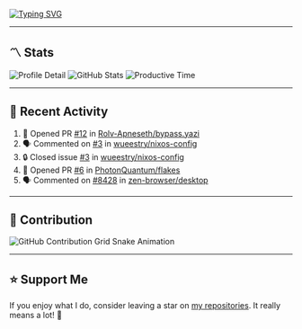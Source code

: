 [![Typing SVG](https://readme-typing-svg.demolab.com?font=&duration=2500&pause=100&center=true&vCenter=true&multiline=true&width=1000&height=60&lines=Hi+There!;Welcome+to+my+Github+profile+%F0%9F%91%8B)](https://git.io/typing-svg)

---

## 〽️ Stats

![Profile Detail](http://github-profile-summary-cards.vercel.app/api/cards/profile-details?username=phucleeuwu&theme=transparent)
![GitHub Stats](http://github-profile-summary-cards.vercel.app/api/cards/stats?username=phucleeuwu&theme=transparent)
![Productive Time](http://github-profile-summary-cards.vercel.app/api/cards/productive-time?username=phucleeuwu&theme=transparent&utcOffset=8)

---

## 📝 Recent Activity

<!--START_SECTION:activity-->
1. 💪 Opened PR [#12](https://github.com/Rolv-Apneseth/bypass.yazi/pull/12) in [Rolv-Apneseth/bypass.yazi](https://github.com/Rolv-Apneseth/bypass.yazi)
2. 🗣 Commented on [#3](https://github.com/wueestry/nixos-config/issues/3#issuecomment-2921237500) in [wueestry/nixos-config](https://github.com/wueestry/nixos-config)
3. 🔒 Closed issue [#3](https://github.com/wueestry/nixos-config/issues/3) in [wueestry/nixos-config](https://github.com/wueestry/nixos-config)
4. 💪 Opened PR [#6](https://github.com/PhotonQuantum/flakes/pull/6) in [PhotonQuantum/flakes](https://github.com/PhotonQuantum/flakes)
5. 🗣 Commented on [#8428](https://github.com/zen-browser/desktop/issues/8428#issuecomment-2919301501) in [zen-browser/desktop](https://github.com/zen-browser/desktop)
<!--END_SECTION:activity-->

<!--START_SECTION:waka-->

<!--END_SECTION:waka-->

---

## 🐍 Contribution

<picture>
  <source media="(prefers-color-scheme: dark)" srcset="https://raw.githubusercontent.com/phucleeuwu/phucleeuwu/output/github-contribution-grid-snake-dark.svg">
  <source media="(prefers-color-scheme: light)" srcset="https://raw.githubusercontent.com/phucleeuwu/phucleeuwu/output/github-contribution-grid-snake.svg">
  <img alt="GitHub Contribution Grid Snake Animation" src="https://raw.githubusercontent.com/phucleeuwu/phucleeuwu/output/github-contribution-grid-snake.svg">
</picture>

---

## ⭐ Support Me

If you enjoy what I do, consider leaving a star on [my repositories](https://github.com/phucleeuwu?tab=repositories&type=source). It really means a lot! 💙
